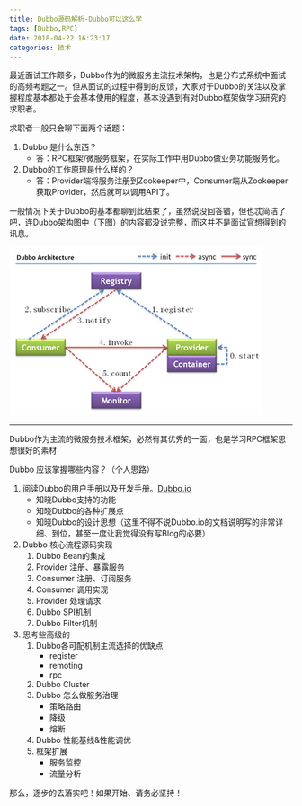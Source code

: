 ```yaml
---
title: Dubbo源码解析-Dubbo可以这么学
tags: [Dubbo,RPC]
date: 2018-04-22 16:23:17
categories: 技术
---
```


最近面试工作颇多，Dubbo作为的微服务主流技术架构，也是分布式系统中面试的高频考题之一。但从面试的过程中得到的反馈，大家对于Dubbo的关注以及掌握程度基本都处于会基本使用的程度，基本没遇到有对Dubbo框架做学习研究的求职者。
  
求职者一般只会聊下面两个话题：


1. Dubbo 是什么东西？
    - 答：RPC框架/微服务框架，在实际工作中用Dubbo做业务功能服务化。
1. Dubbo的工作原理是什么样的？
    - 答：Provider端将服务注册到Zookeeper中，Consumer端从Zookeeper获取Provider，然后就可以调用API了。

<!-- more -->

一般情况下关于Dubbo的基本都聊到此结束了，虽然说没回答错，但也忒简洁了吧，连Dubbo架构图中（下图）的内容都没说完整，而这并不是面试官想得到的讯息。

![image](Dubbo源码解析-Dubbo可以这么学/img-1.png)

---

Dubbo作为主流的微服务技术框架，必然有其优秀的一面，也是学习RPC框架思想很好的素材

Dubbo 应该掌握哪些内容？（个人思路）

1. 阅读Dubbo的用户手册以及开发手册。[Dubbo.io](http://dubbo.apache.org)
    - 知晓Dubbo支持的功能
    - 知晓Dubbo的各种扩展点
    - 知晓Dubbo的设计思想（这里不得不说Dubbo.io的文档说明写的非常详细、到位，甚至一度让我觉得没有写Blog的必要）
1. Dubbo 核心流程源码实现
    1. Dubbo Bean的集成
    1. Provider 注册、暴露服务
    1. Consumer 注册、订阅服务
    1. Consumer 调用实现
    1. Provider 处理请求
    1. Dubbo SPI机制
    1. Dubbo Filter机制
1. 思考些高级的
    1. Dubbo各可配机制主流选择的优缺点
        - register
        - remoting
        - rpc
    1. Dubbo Cluster
    1. Dubbo 怎么做服务治理
        - 策略路由
        - 降级
        - 熔断
    1. Dubbo 性能基线&性能调优
    1. 框架扩展
        - 服务监控
        - 流量分析



那么，逐步的去落实吧！如果开始、请务必坚持！

